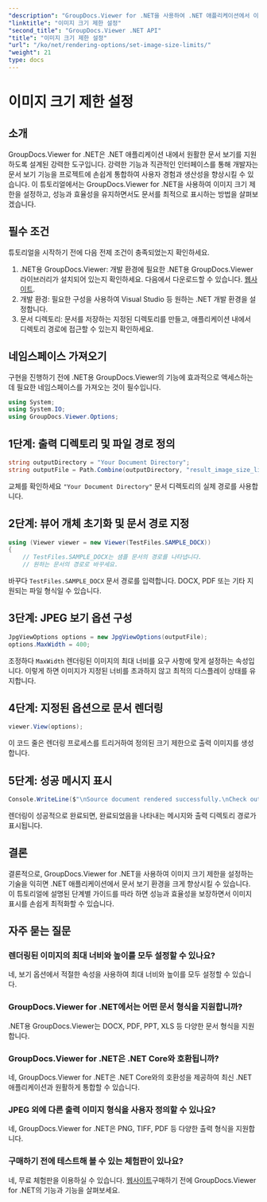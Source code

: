 ```yaml
---
"description": "GroupDocs.Viewer for .NET을 사용하여 .NET 애플리케이션에서 이미지 크기 제한을 손쉽게 설정하는 방법을 알아보고 문서 보기 환경을 개선하세요."
"linktitle": "이미지 크기 제한 설정"
"second_title": "GroupDocs.Viewer .NET API"
"title": "이미지 크기 제한 설정"
"url": "/ko/net/rendering-options/set-image-size-limits/"
"weight": 21
type: docs
---
```

# 이미지 크기 제한 설정

## 소개
GroupDocs.Viewer for .NET은 .NET 애플리케이션 내에서 원활한 문서 보기를 지원하도록 설계된 강력한 도구입니다. 강력한 기능과 직관적인 인터페이스를 통해 개발자는 문서 보기 기능을 프로젝트에 손쉽게 통합하여 사용자 경험과 생산성을 향상시킬 수 있습니다. 이 튜토리얼에서는 GroupDocs.Viewer for .NET을 사용하여 이미지 크기 제한을 설정하고, 성능과 효율성을 유지하면서도 문서를 최적으로 표시하는 방법을 살펴보겠습니다.
## 필수 조건
튜토리얼을 시작하기 전에 다음 전제 조건이 충족되었는지 확인하세요.
1. .NET용 GroupDocs.Viewer: 개발 환경에 필요한 .NET용 GroupDocs.Viewer 라이브러리가 설치되어 있는지 확인하세요. 다음에서 다운로드할 수 있습니다. [웹사이트](https://releases.groupdocs.com/viewer/net/).
2. 개발 환경: 필요한 구성을 사용하여 Visual Studio 등 원하는 .NET 개발 환경을 설정합니다.
3. 문서 디렉토리: 문서를 저장하는 지정된 디렉토리를 만들고, 애플리케이션 내에서 디렉토리 경로에 접근할 수 있는지 확인하세요.

## 네임스페이스 가져오기
구현을 진행하기 전에 .NET용 GroupDocs.Viewer의 기능에 효과적으로 액세스하는 데 필요한 네임스페이스를 가져오는 것이 필수입니다.
```csharp
using System;
using System.IO;
using GroupDocs.Viewer.Options;
```
## 1단계: 출력 디렉토리 및 파일 경로 정의
```csharp
string outputDirectory = "Your Document Directory";
string outputFile = Path.Combine(outputDirectory, "result_image_size_limit.jpg");
```
교체를 확인하세요 `"Your Document Directory"` 문서 디렉토리의 실제 경로를 사용합니다.
## 2단계: 뷰어 개체 초기화 및 문서 경로 지정
```csharp
using (Viewer viewer = new Viewer(TestFiles.SAMPLE_DOCX))
{
    // TestFiles.SAMPLE_DOCX는 샘플 문서의 경로를 나타냅니다.
    // 원하는 문서의 경로로 바꾸세요.
```
바꾸다 `TestFiles.SAMPLE_DOCX` 문서 경로를 입력합니다. DOCX, PDF 또는 기타 지원되는 파일 형식일 수 있습니다.
## 3단계: JPEG 보기 옵션 구성
```csharp
JpgViewOptions options = new JpgViewOptions(outputFile);
options.MaxWidth = 400;
```
조정하다 `MaxWidth` 렌더링된 이미지의 최대 너비를 요구 사항에 맞게 설정하는 속성입니다. 이렇게 하면 이미지가 지정된 너비를 초과하지 않고 최적의 디스플레이 상태를 유지합니다.
## 4단계: 지정된 옵션으로 문서 렌더링
```csharp
viewer.View(options);
```
이 코드 줄은 렌더링 프로세스를 트리거하여 정의된 크기 제한으로 출력 이미지를 생성합니다.
## 5단계: 성공 메시지 표시
```csharp
Console.WriteLine($"\nSource document rendered successfully.\nCheck output in {outputDirectory}.");
```
렌더링이 성공적으로 완료되면, 완료되었음을 나타내는 메시지와 출력 디렉토리 경로가 표시됩니다.

## 결론
결론적으로, GroupDocs.Viewer for .NET을 사용하여 이미지 크기 제한을 설정하는 기술을 익히면 .NET 애플리케이션에서 문서 보기 환경을 크게 향상시킬 수 있습니다. 이 튜토리얼에 설명된 단계별 가이드를 따라 하면 성능과 효율성을 보장하면서 이미지 표시를 손쉽게 최적화할 수 있습니다.
## 자주 묻는 질문
### 렌더링된 이미지의 최대 너비와 높이를 모두 설정할 수 있나요?
네, 보기 옵션에서 적절한 속성을 사용하여 최대 너비와 높이를 모두 설정할 수 있습니다.
### GroupDocs.Viewer for .NET에서는 어떤 문서 형식을 지원합니까?
.NET용 GroupDocs.Viewer는 DOCX, PDF, PPT, XLS 등 다양한 문서 형식을 지원합니다.
### GroupDocs.Viewer for .NET은 .NET Core와 호환됩니까?
네, GroupDocs.Viewer for .NET은 .NET Core와의 호환성을 제공하여 최신 .NET 애플리케이션과 원활하게 통합할 수 있습니다.
### JPEG 외에 다른 출력 이미지 형식을 사용자 정의할 수 있나요?
네, GroupDocs.Viewer for .NET은 PNG, TIFF, PDF 등 다양한 출력 형식을 지원합니다.
### 구매하기 전에 테스트해 볼 수 있는 체험판이 있나요?
네, 무료 체험판을 이용하실 수 있습니다. [웹사이트](https://releases.groupdocs.com/viewer/net/)구매하기 전에 GroupDocs.Viewer for .NET의 기능과 기능을 살펴보세요.